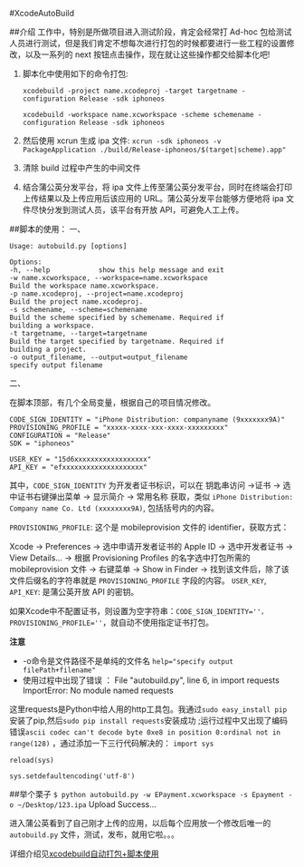 #XcodeAutoBuild

##介绍
工作中，特别是所做项目进入测试阶段，肯定会经常打 Ad-hoc 包给测试人员进行测试，但是我们肯定不想每次进行打包的时候都要进行一些工程的设置修改，以及一系列的 next 按钮点击操作，现在就让这些操作都交给脚本化吧!

1. 脚本化中使用如下的命令打包:

    `xcodebuild -project name.xcodeproj -target targetname -configuration Release -sdk iphoneos `

    `xcodebuild -workspace name.xcworkspace -scheme schemename -configuration Release -sdk iphoneos`

2. 然后使用 xcrun 生成 ipa 文件:
    `xcrun -sdk iphoneos -v PackageApplication ./build/Release-iphoneos/$(target|scheme).app"`

3. 清除 build 过程中产生的中间文件
4. 结合蒲公英分发平台，将 ipa 文件上传至蒲公英分发平台，同时在终端会打印上传结果以及上传应用后该应用的 URL。蒲公英分发平台能够方便地将 ipa 文件尽快分发到测试人员，该平台有开放 API，可避免人工上传。

##脚本的使用：
一、
```
Usage: autobuild.py [options]

Options:
-h, --help            show this help message and exit
-w name.xcworkspace, --workspace=name.xcworkspace
Build the workspace name.xcworkspace.
-p name.xcodeproj, --project=name.xcodeproj
Build the project name.xcodeproj.
-s schemename, --scheme=schemename
Build the scheme specified by schemename. Required if
building a workspace.
-t targetname, --target=targetname
Build the target specified by targetname. Required if
building a project.
-o output_filename, --output=output_filename
specify output filename
```
二、

在脚本顶部，有几个全局变量，根据自己的项目情况修改。
```
CODE_SIGN_IDENTITY = "iPhone Distribution: companyname (9xxxxxxx9A)"
PROVISIONING_PROFILE = "xxxxx-xxxx-xxx-xxxx-xxxxxxxxx"
CONFIGURATION = "Release"
SDK = "iphoneos"

USER_KEY = "15d6xxxxxxxxxxxxxxxxxx"
API_KEY = "efxxxxxxxxxxxxxxxxxxxx"
```
其中，`CODE_SIGN_IDENTITY` 为开发者证书标识，可以在 钥匙串访问 ->证书 -> 选中证书右键弹出菜单 -> 显示简介 -> 常用名称 获取，类似 `iPhone Distribution: Company name Co. Ltd (xxxxxxxx9A)`, 包括括号内的内容。

`PROVISIONING_PROFILE`: 这个是 mobileprovision 文件的 identifier，获取方式：

Xcode -> Preferences -> 选中申请开发者证书的 Apple ID -> 选中开发者证书 -> View Details… -> 根据 Provisioning Profiles 的名字选中打包所需的 mobileprovision 文件 -> 右键菜单 -> Show in Finder -> 找到该文件后，除了该文件后缀名的字符串就是 `PROVISIONING_PROFILE` 字段的内容。
`USER_KEY`, `API_KEY`: 是蒲公英开放 API 的密钥。

如果Xcode中不配置证书，则设置为空字符串：`CODE_SIGN_IDENTITY=''，PROVISIONING_PROFILE=''`，就自动不使用指定证书打包。

**注意**

- -o命令是文件路径不是单纯的文件名 `help="specify output filePath+filename"`
- 使用过程中出现了错误 ：
File "autobuild.py", line 6, in <module>
import requests
ImportError: No module named requests

这里requests是Python中给人用的http工具包。我通过`sudo easy_install pip`安装了pip,然后`sudo pip install requests`安装成功 ;运行过程中又出现了编码错误`ascii codec can't decode byte 0xe8 in position 0:ordinal not in range(128)` ，通过添加一下三行代码解决的：
`import sys`

`reload(sys)`

`sys.setdefaultencoding('utf-8')`



##举个栗子
`$ python autobuild.py -w EPayment.xcworkspace -s Epayment -o ~/Desktop/123.ipa`
Upload Success...

进入蒲公英看到了自己刚才上传的应用，以后每个应用放一个修改后唯一的`autobuild.py` 文件，测试，发布，就用它啦。。。

详细介绍见[xcodebuild自动打包+脚本使用](http://www.jianshu.com/p/2d1c6fdc88f2)
